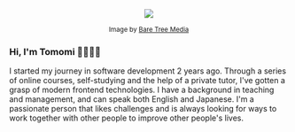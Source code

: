 
<div id="header" align="center">
  <img src="https://media.giphy.com/media/TdjQAgDIkRsYm1HUbt/giphy.gif"/>
  <p><sub>Image by <a href="https://www.baretreemedia.com/">Bare Tree Media</a></sub></p>
</div>

### Hi, I'm Tomomi 👋👩🏻‍💻

I started my journey in software development 2 years ago. Through a series of online courses, self-studying and the help of a private tutor, I've gotten a grasp of modern frontend technologies. I have a background in teaching and management, and can speak both English and Japanese. I'm a passionate person that likes challenges and is always looking for ways to work together with other people to improve other people's lives.

<!--
**TomomiKimura/TomomiKimura** is a ✨ _special_ ✨ repository because its `README.md` (this file) appears on your GitHub profile.

Here are some ideas to get you started:

- 🔭 I’m currently working on ...
- 🌱 I’m currently learning ...
- 👯 I’m looking to collaborate on ...
- 🤔 I’m looking for help with ...
- 💬 Ask me about ...
- 📫 How to reach me: ...
- 😄 Pronouns: ...
- ⚡ Fun fact: ...
-->
